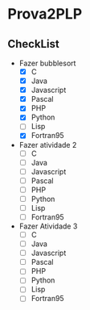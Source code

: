 # Prova2PLP

## CheckList

  - Fazer bubblesort
    - [x] C
    - [x] Java
    - [x] Javascript
    - [x] Pascal
    - [x] PHP
    - [x] Python
    - [ ] Lisp
    - [x] Fortran95
    
   - Fazer atividade 2 </br>
      - [ ] C </br>
      - [ ] Java </br>
      - [ ] Javascript </br>
      - [ ] Pascal </br>
      - [ ] PHP </br>
      - [ ] Python </br>
      - [ ] Lisp </br>
      - [ ] Fortran95  </br>   
    
   - Fazer Atividade 3
      - [ ] C </br>
      - [ ] Java </br>
      - [ ] Javascript </br>
      - [ ] Pascal </br>
      - [ ] PHP </br>
      - [ ] Python </br>
      - [ ] Lisp </br>
      - [ ] Fortran95 </br>    
